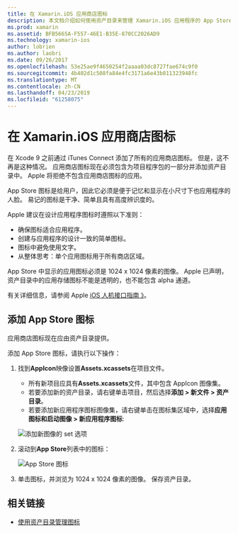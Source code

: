 ```yaml
---
title: 在 Xamarin.iOS 应用商店图标
description: 本文档介绍如何使用资产目录来管理 Xamarin.iOS 应用程序的 App Store 图标。 以前，应用商店图标被管理与 iTunes Connect。
ms.prod: xamarin
ms.assetid: BFB5665A-F557-46E1-B35E-870CC2026AD9
ms.technology: xamarin-ios
author: lobrien
ms.author: laobri
ms.date: 09/26/2017
ms.openlocfilehash: 53e25ae9f4650254f2aaaa03dc8727fae674c9f0
ms.sourcegitcommit: 4b402d1c508fa84e4fc3171a6e43b811323948fc
ms.translationtype: MT
ms.contentlocale: zh-CN
ms.lasthandoff: 04/23/2019
ms.locfileid: "61258075"
---
```

# <a name="app-store-icons-in-xamarinios"></a>在 Xamarin.iOS 应用商店图标

在 Xcode 9 之前通过 iTunes Connect 添加了所有的应用商店图标。 但是，这不再是这种情况。 应用商店图标现在必须包含为项目程序包的一部分并添加资产目录中。 Apple 将拒绝不包含应用商店图标的应用。

App Store 图标是给用户，因此它必须是便于记忆和显示在小尺寸下也应用程序的人脸。 易记的图标是干净、简单且具有高度辨识度的。

Apple 建议在设计应用程序图标时遵照以下准则：

- 确保图标适合应用程序。
- 创建与应用程序的设计一致的简单图标。
- 图标中避免使用文字。
- 从整体思考：单个应用图标用于所有商店区域。

App Store 中显示的应用图标必须是 1024 x 1024 像素的图像。  Apple 已声明，资产目录中的应用存储图标不能是透明的，也不能包含 alpha 通道。

有关详细信息，请参阅 Apple [iOS 人机接口指南 》](https://developer.apple.com/ios/human-interface-guidelines/icons-and-images/image-size-and-resolution/)。

## <a name="adding-an-app-store-icon"></a>添加 App Store 图标

应用商店图标现在应由资产目录提供。 

添加 App Store 图标，请执行以下操作：

1. 找到**AppIcon**映像设置**Assets.xcassets**在项目文件。 
    - 所有新项目应具有**Assets.xcassets**文件，其中包含 AppIcon 图像集。
    - 若要添加新的资产目录，请右键单击项目，然后选择**添加 > 新文件 > 资产目录**。
    - 若要添加新应用程序图标图像集，请右键单击在图标集区域中，选择**应用图标和启动图像 > 新应用程序图标**:
    
    ![添加新图像的 set 选项](app-store-icon-images/image1.png)

2. 滚动到**App Store**列表中的图标：

    ![App Store 图标](app-store-icon-images/image2.png)

3. 单击图标，并浏览为 1024 x 1024 像素的图像。 保存资产目录。




## <a name="related-links"></a>相关链接

- [使用资产目录管理图标](~/ios/app-fundamentals/images-icons/app-icons.md#managing)
